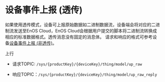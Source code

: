 # 设备事件上报 (透传)

如果使用透传模式，设备可上报原始数据如二进制数据流，设备端会将对应的二进制流发送至EnOS Cloud，EnOS Cloud会根据用户提交的脚本将二进制流转换成相应的标准数据格式。透传消息没有固定的消息体。
请求和响应的格式可参考设备[设备事件上报 (非透传)](report_event_nopass)。

上行
- 请求TOPIC: `/sys/{productKey}/{deviceKey}/thing/model/up_raw`

- 响应TOPIC：`/sys/{productKey}/{deviceKey}/thing/model/up_raw_reply`
